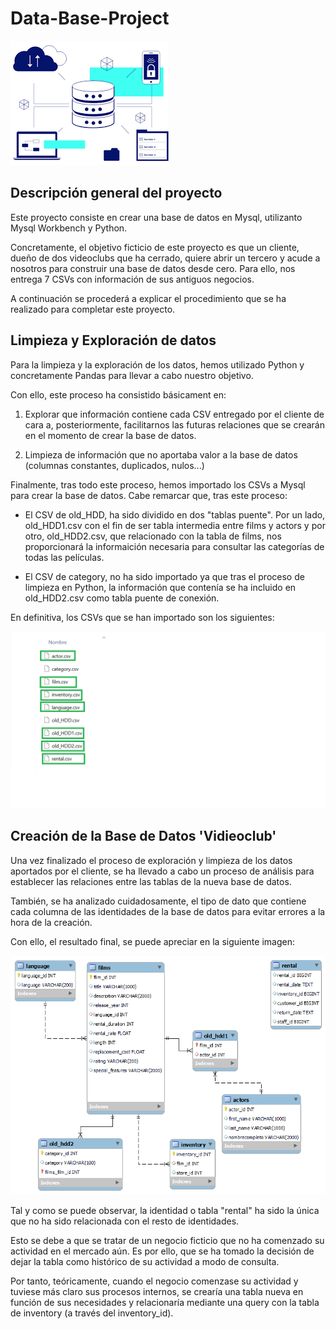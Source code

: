 # Data-Base-Project

![Portada](https://github.com/BeaZatarain/Data-Base-Project/blob/main/images/encabezadovideoclub.png)

## Descripción general del proyecto

Este proyecto consiste en crear una base de datos en Mysql, utilizanto Mysql Workbench y Python. 

Concretamente, el objetivo ficticio de este proyecto es que un cliente, dueño de dos videoclubs que ha cerrado, quiere abrir un tercero y acude a nosotros para construir una base de datos desde cero. Para ello, nos entrega 7 CSVs con información de sus antiguos negocios.

A continuación se procederá a explicar el procedimiento que se ha realizado para completar este proyecto.

## Limpieza y Exploración de datos 

Para la limpieza y la exploración de los datos, hemos utilizado Python y concretamente Pandas para llevar a cabo nuestro objetivo. 

Con ello, este proceso ha consistido básicament en: 

1. Explorar que información contiene cada CSV entregado por el cliente de cara a, posteriormente, facilitarnos las futuras relaciones que se crearán en el momento de crear la base de datos. 

2. Limpieza de información que no aportaba valor a la base de datos (columnas constantes, duplicados, nulos...)

Finalmente, tras todo este proceso, hemos importado los CSVs a Mysql para crear la base de datos. Cabe remarcar que, tras este proceso:

 - El CSV de old_HDD, ha sido dividido en dos "tablas puente". Por un lado, old_HDD1.csv con el fin de ser tabla intermedia entre films y actors y por otro, old_HDD2.csv, que relacionado con la tabla de films, nos proporcionará la informaición necesaria para consultar las categorías de todas las películas. 

 - El CSV de category, no ha sido importado ya que tras el proceso de limpieza en Python, la información que contenía se ha incluido en old_HDD2.csv como tabla puente de conexión.
 
 En definitiva, los CSVs que se han importado son los siguientes:
 
 ![imports](https://github.com/BeaZatarain/Data-Base-Project/blob/main/images/csvsimport.png)
 

## Creación de la Base de Datos 'Vidieoclub'


Una vez finalizado el proceso de exploración y limpieza de los datos aportados por el cliente, se ha llevado a cabo un proceso de análisis para establecer las relaciones entre las tablas de la nueva base de datos. 

También, se ha analizado cuidadosamente, el tipo de dato que contiene cada columna de las identidades de la base de datos para evitar errores a la hora de la creación. 

Con ello, el resultado final, se puede apreciar en la siguiente imagen:

 ![Relaciones](https://github.com/BeaZatarain/Data-Base-Project/blob/main/images/Relacion_BD.png)




Tal y como se puede observar, la identidad o tabla "rental" ha sido la única que no ha sido relacionada con el resto de identidades. 

Esto se debe a que se tratar de un negocio ficticio que no ha comenzado su actividad en el mercado aún. Es por ello, que se ha tomado la decisión de dejar la tabla como histórico de su actividad a modo de consulta. 

Por tanto, teóricamente, cuando el negocio comenzase su actividad y tuviese más claro sus procesos internos, se crearía una tabla nueva en función de sus necesidades y relacionaría mediante una query con la tabla de inventory (a través del inventory_id).





